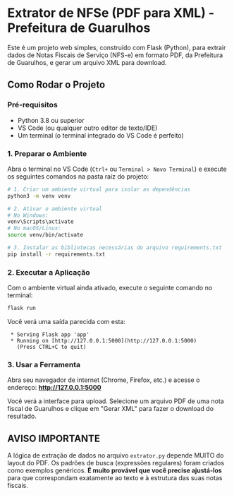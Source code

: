# Extrator de NFSe (PDF para XML) - Prefeitura de Guarulhos

Este é um projeto web simples, construído com Flask (Python), para extrair dados de Notas Fiscais de Serviço (NFS-e) em formato PDF, da Prefeitura de Guarulhos, e gerar um arquivo XML para download.

## Como Rodar o Projeto

### Pré-requisitos
- Python 3.8 ou superior
- VS Code (ou qualquer outro editor de texto/IDE)
- Um terminal (o terminal integrado do VS Code é perfeito)

### 1. Preparar o Ambiente
Abra o terminal no VS Code (`Ctrl+` ou `Terminal > Novo Terminal`) e execute os seguintes comandos na pasta raiz do projeto:

```bash
# 1. Criar um ambiente virtual para isolar as dependências
python3 -m venv venv

# 2. Ativar o ambiente virtual
# No Windows:
venv\Scripts\activate
# No macOS/Linux:
source venv/bin/activate

# 3. Instalar as bibliotecas necessárias do arquivo requirements.txt
pip install -r requirements.txt
```

### 2. Executar a Aplicação

Com o ambiente virtual ainda ativado, execute o seguinte comando no terminal:

```bash
flask run
```

Você verá uma saída parecida com esta:
```
 * Serving Flask app 'app'
 * Running on [http://127.0.0.1:5000](http://127.0.0.1:5000)
   (Press CTRL+C to quit)
```

### 3. Usar a Ferramenta
Abra seu navegador de internet (Chrome, Firefox, etc.) e acesse o endereço:
**http://127.0.0.1:5000**

Você verá a interface para upload. Selecione um arquivo PDF de uma nota fiscal de Guarulhos e clique em "Gerar XML" para fazer o download do resultado.

## **AVISO IMPORTANTE**
A lógica de extração de dados no arquivo `extrator.py` depende MUITO do layout do PDF. Os padrões de busca (expressões regulares) foram criados como exemplos genéricos. **É muito provável que você precise ajustá-los** para que correspondam exatamente ao texto e à estrutura das suas notas fiscais.